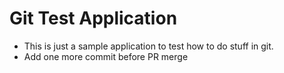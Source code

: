 # Git Test Application

- This is just a sample application to test how to do stuff in git.
- Add one more commit before PR merge
